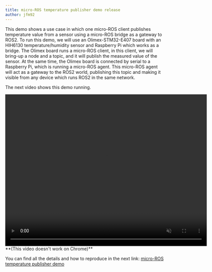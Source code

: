 ```yaml
---
title: micro-ROS temperature publisher demo release
author: jfm92
---
```


This demo shows a use case in which one micro-ROS client publishes temperature value from a sensor using a micro-ROS bridge as a gateway to ROS2.
To run this demo, we will use an Olimex-STM32-E407 board with an HIH6130 temperature/humidity sensor and Raspberry Pi which works as a bridge.
The Olimex board runs a micro-ROS client, in this client, we will bring-up a node and a topic, and it will publish the measured value of the sensor.
At the same time, the Olimex board is connected by serial to a Raspberry Pi, which is running a micro-ROS agent. This micro-ROS agent will act as a gateway to the ROS2 world, publishing this topic and making it visible from any device which runs ROS2 in the same network.

The next video shows this demo running.

<video muted width="640" height="480" align="middle" controls="controls">
    <source src="/download/Dashing_post_micro-ROS_temp_publisher.mp4" type="video/mp4">
</video>
**(This video doesn't work on Chrome)**

You can find all the details and how to reproduce in the next link:
[micro-ROS temperature publisher demo](https://github.com/micro-ROS/micro-ROS_temperature_publisher_demo)
